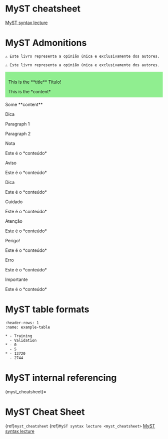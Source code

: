 
# MyST cheatsheet

[MyST syntax lecture](myst_cheatsheet)


# MyST Admonitions

``` {warning} Nota:
⚠️ Este livro representa a opinião única e exclusivamente dos autores.
```

``` {tip} Nota:
⚠️ Este livro representa a opinião única e exclusivamente dos autores.
```


<div class="admonition note" name="html-admonition" style="background: lightgreen; padding: 10px">
<p class="title">This is the **title** Título!</p>
This is the *content*
</div>

<div class="admonition">
<p>Some **content**</p>
  <div class="admonition tip">
  <div class="title">Dica</div>
  <p>Paragraph 1</p>
  <p>Paragraph 2</p>
  </div>
</div>

<div class="admonition note" name="html-admonition">
<p class="title">Nota</p>
Este é o *conteúdo*
</div>

<div class="admonition warning" name="html-warning">
<p class="title">Aviso</p>
Este é o *conteúdo*
</div>

<div class="admonition tip" name="html-tip">
<p class="title">Dica</p>
Este é o *conteúdo*
</div>

<div class="admonition caution" name="html-caution">
<p class="title">Cuidado</p>
Este é o *conteúdo*
</div>

<div class="admonition attention" name="html-attention">
<p class="title">Atenção</p>
Este é o *conteúdo*
</div>


<div class="admonition danger" name="html-danger">
<p class="title">Perigo!</p>
Este é o *conteúdo*
</div>


<div class="admonition error" name="html-error">
<p class="title">Erro</p>
Este é o *conteúdo*
</div>

<div class="admonition important" name="html-important">
<p class="title">Importante</p>
Este é o *conteúdo*
</div>



# MyST table formats

```{list-table} This table title
:header-rows: 1
:name: example-table

* - Training
  - Validation
* - 0
  - 5
* - 13720
  - 2744
```



# MyST internal referencing

(myst_cheatsheet)=
# MyST Cheat Sheet

{ref}`myst_cheatsheet`
{ref}`MyST syntax lecture <myst_cheatsheet>`
[MyST syntax lecture](myst_cheatsheet)